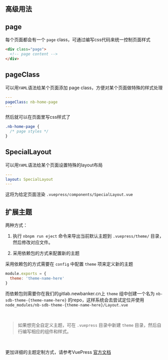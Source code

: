 ## 高级用法


## page

每个页面都会有一个 `page` class，可通过编写css代码来统一控制页面样式

```html
<div class="page">
  <!-- page content -->
</div>
```


## pageClass

可以用`YAML`语法给某个页面添加 page class，方便对某个页面做特殊的样式处理

```yaml
---
pageClass: nb-home-page
---
```

然后就可以在页面里写css样式了

```css
.nb-home-page {
  /* page styles */
}
```


## SpecialLayout

可以用`YAML`语法给某个页面设置特殊的layout布局

```yaml
---
layout: SpecialLayout
---
```

这将为给定页面渲染 `.vuepress/components/SpecialLayout.vue`


## 扩展主题

两种方式：
  1. 执行 `nbnpm run eject` 命令来导出当前默认主题到 `.vuepress/theme/` 目录，然后修改对应文件。

  2. 采用依赖包的方式来配置新的主题

采用依赖包的方式需要在 `config` 中配置 `theme` 项来定义新的主题

```js
module.exports = {
  theme: 'theme-name-here'
}
```

而依赖包则需要你在我们的gitlab.newbanker.cn上 `theme` 组中创建一个名为 `nb-sdb-theme-{theme-name-here}` 的repo，这样系统会去尝试定位并使用 `node_modules/nb-sdb-theme-{theme-name-here}/Layout.vue`

<br />

> 如果想完全自定义主题，可在 `.vuepress` 目录中新建 `theme` 目录，然后自行编写相应的组件和样式。


<br />

更加详细的主题定制方式，请参考VuePress [官方文档](https://vuepress.vuejs.org/)
